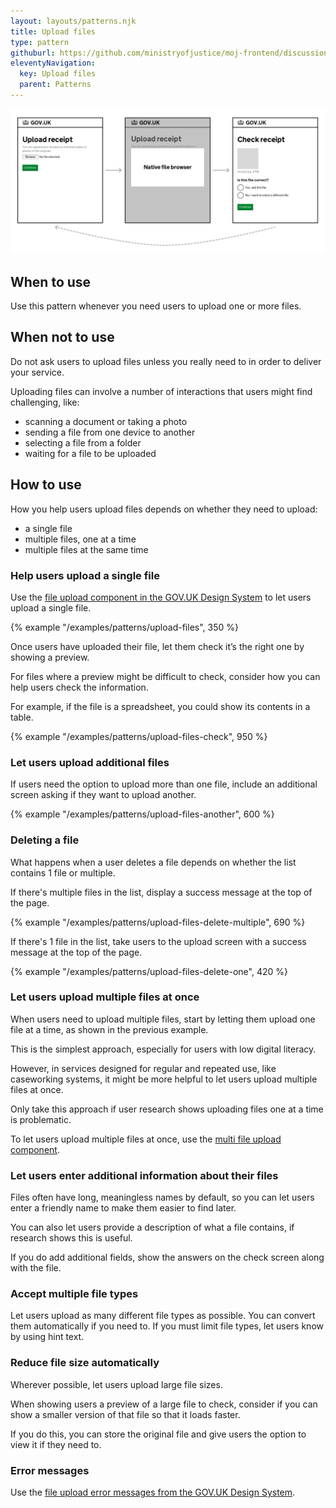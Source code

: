 ```yaml
---
layout: layouts/patterns.njk
title: Upload files
type: pattern
githuburl: https://github.com/ministryofjustice/moj-frontend/discussions/719
eleventyNavigation:
  key: Upload files
  parent: Patterns
---
```


![A three step process: Ask the user to upload a file, use the native file browser, and then show them the upload and ask them to confirm it](../../assets/images/upload-file-single.png)

## When to use

Use this pattern whenever you need users to upload one or more files.

## When not to use

Do not ask users to upload files unless you really need to in order to deliver your service.

Uploading files can involve a number of interactions that users might find challenging, like:

- scanning a document or taking a photo
- sending a file from one device to another
- selecting a file from a folder
- waiting for a file to be uploaded

## How to use

How you help users upload files depends on whether they need to upload:

- a single file
- multiple files, one at a time
- multiple files at the same time

### Help users upload a single file

Use the [file upload component in the GOV.UK Design System](https://design-system.service.gov.uk/components/file-upload/) to let users upload a single file.

{% example "/examples/patterns/upload-files", 350 %}

Once users have uploaded their file, let them check it’s the right one by showing a preview.

For files where a preview might be difficult to check, consider how you can help users check the information.

For example, if the file is a spreadsheet, you could show its contents in a table.

{% example "/examples/patterns/upload-files-check", 950 %}

### Let users upload additional files

If users need the option to upload more than one file, include an additional screen asking if they want to upload another.

{% example "/examples/patterns/upload-files-another", 600 %}

### Deleting a file

What happens when a user deletes a file depends on whether the list contains 1 file or multiple.

If there's multiple files in the list, display a success message at the top of the page.

{% example "/examples/patterns/upload-files-delete-multiple", 690 %}

If there's 1 file in the list, take users to the upload screen with a success message at the top of the page.

{% example "/examples/patterns/upload-files-delete-one", 420 %}

### Let users upload multiple files at once

When users need to upload multiple files, start by letting them upload one file at a time, as shown in the previous example.

This is the simplest approach, especially for users with low digital literacy.

However, in services designed for regular and repeated use, like caseworking systems, it might be more helpful to let users upload multiple files at once.

Only take this approach if user research shows uploading files one at a time is problematic.

To let users upload multiple files at once, use the [multi file upload component](/components/multi-file-upload).

### Let users enter additional information about their files

Files often have long, meaningless names by default, so you can let users enter a friendly name to make them easier to find later.

You can also let users provide a description of what a file contains, if research shows this is useful.

If you do add additional fields, show the answers on the check screen along with the file.

### Accept multiple file types

Let users upload as many different file types as possible. You can convert them automatically if you need to. If you must limit file types, let users know by using hint text.

### Reduce file size automatically

Wherever possible, let users upload large file sizes.

When showing users a preview of a large file to check, consider if you can show a smaller version of that file so that it loads faster.

If you do this, you can store the original file and give users the option to view it if they need to.

### Error messages

Use the [file upload error messages from the GOV.UK Design System](https://design-system.service.gov.uk/components/file-upload/#error-messages).
